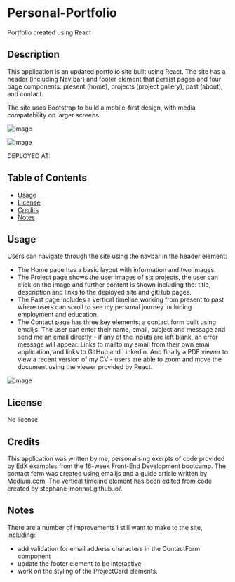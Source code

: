 # Personal-Portfolio
Portfolio created using React

## Description
This application is an updated portfolio site built using React. The site has a header (including Nav bar) and footer element that persist pages and four page components: present (home), projects (project gallery), past (about), and contact.

The site uses Bootstrap to build a mobile-first design, with media compatability on larger screens. 

![image](https://github.com/lydiabarham/Personal-Portfolio/assets/147499934/4bd31702-55e0-4c36-9d7e-ed060b28bc7a)

![image](https://github.com/lydiabarham/Personal-Portfolio/assets/147499934/bb0910f9-4816-439b-ae36-252619bbfa6d)

DEPLOYED AT: 

## Table of Contents

- [Usage](#usage)
- [License](#license)
- [Credits](#credits)
- [Notes](#notes)

## Usage

Users can navigate through the site using the navbar in the header element: 
- The Home page has a basic layout with information and two images. 
- The Project page shows the user images of six projects, the user can click on the image and further content is shown including the: title, description and links to the deployed site and gitHub pages.
- The Past page includes a vertical timeline working from present to past where users can scroll to see my personal journey including employment and education.
- The Contact page has three key elements: a contact form built using emailjs. The user can enter their name, email, subject and message and send me an email directly - if any of the inputs are left blank, an error message will appear. Links to mailto my email from their own email application, and links to GitHub and LinkedIn. And finally a PDF viewer to view a recent version of my CV - users are able to zoom and move the document using the viewer provided by React.

![image](https://github.com/lydiabarham/Personal-Portfolio/assets/147499934/32d9e67c-e454-4c98-bb3d-63ba269395ef)


## License 

No license 

## Credits 
This application was written by me, personalising exerpts of code provided by EdX examples from the 16-week Front-End Development bootcamp. The contact form was created using emailjs and a guide article written by Medium.com. The vertical timeline element has been edited from code created by stephane-monnot.github.io/. 

## Notes 
There are a number of improvements I still want to make to the site, including: 
- add validation for email address characters in the ContactForm component
- update the footer element to be interactive
- work on the styling of the ProjectCard elements. 
